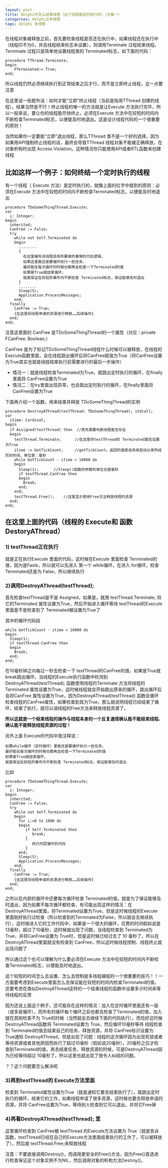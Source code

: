 ```yaml
---
layout: post
title: Delphi中怎么结束线程（这个线程是定时执行的）（方案一）
categories: delphi之多线程
tags: delphi 多线程
---
```



在线程对象被释放之前，首先要检查线程是否还在执行中，如果线程还在执行中（线程ID不为0，并且线程结束标志未设置），则调用Terminate 过程结束线程。Terminate 过程只是简单地设置线程类的 Terminated标志，如下面的代码：

    procedure TThread.Terminate;
    begin
        FTerminated:= True;
    end;

所以线程仍然必须继续执行到正常结束之后才行，而不是立即终止线程，这一点要注意

在这里说一些题外话：如何才能“立即”终止线程（当前是指用TThread 创建的线程）。结果当然是不行！终止线程的唯一的方法就是让Execute 方法执行完毕，所以一般来说，要让你的线程能尽快终止，必须在Execute 方法中在较短的时间内不断检查Terminated标志，以便能及时地退出。这是设计线程代码的一个很重要的原则！

当然如果你一定要能“立即”退出线程，那么TThread 类不是一个好的选择，因为如果用API强制终止线程的话，最终会导致TThread 线程对象不能被正确释放，在对象析构时出现 Access Violation。这种情况你只能使用API或者RTL函数来创建线程

 
## 比如这样一个例子：如何终结一个定时执行的线程

有一个线程（ Execute 方法）是定时执行的，就像上面的红字中提到的原则：必须在Execute 方法中在较短的时间内不断检查Terminated标志，以便能及时地退出

    procedure TDoSomeThingThread.Execute;
    var
      i: Integer;
    begin
      inherited;
      CanFree := False;
      try
        while not Self.Terminated do
        begin
          ........
          {
            在这里编写该线程具体所要做的事情的代码逻辑，
            如果这里面还是要循环执行一些任务，
            最好能在每次循环的时候也都再去检查一下Terminated的值
            如果是True就结束循环，
            就是保证在较短的事件内不断检查 Terminated标志，保证能够及时退出
          }
          ........
          Sleep(5);
          Application.ProcessMessages;
        end;
      finally
        CanFree := True;
        {在这里将线程申请的资源进行释放……后续操作}
      end;
    end;

注意这里面的 CanFree 是TDoSomeThingThread的一个属性（对应：private FCanFree: Boolean;）　

CanFree 是为了标记TDoSomeThingThread线程什么时候可以被释放，在线程的Execute函数里面，会在线程跳出循环后将CanFree赋值为True（将CanFree设置为True其实也就是线程结束执行前需要进行的最后一步操作）

* 情况一：就是线程检查Terminated为True，就跳出定时执行的循环，在finally里面将 CanFree设置为True
* 情况二：在try里面出现异常，也会跳出定时执行的循环，在finally里面将 CanFree设置为True

下面再介绍一个函数，用来结束并释放 TDoSomeThingThread的实例

    procedure DestroyAThread(testThread: TDoSomeThingThread); stdcall;
    var
      itime: Cardinal;
    begin
      if Assigned(testThread) then  //首先需要判断线程是否存在
      begin
        testThread.Terminate;      //在这里将testThread的 Terminated属性设置为True
        itime := GetTickCount;     //getTickCount。返回的值是自系统启动以来所经历的时间，单位是：毫秒
        while GetTickCount - itime < 10000 do
        begin
          Sleep(1);　　　　//Sleep()函数的参数的单位也是毫秒
          if testThread.CanFree then
          begin
            Break;
          end;
        end;
        testThread.Free();    //这里显示使用Free方法释放线程的资源
      end;
    end;


## 在这里上面的代码（线程的 Execute和 函数DestoryAThread）

### 1) testThread正在执行

就是正在执行Execute 里面的代码，这时候在Execute 里面检查 Terminated的值，因为是Fasle，所以就可以先进入 第一个 while循环，在进入 for循环，检查Terminated还是为 False，所以继续执行

### 2)调用DestroyAThread(testThread);

首先检查testThread是不是 Assigned，如果是，就用 testThread.Terminate; 将它的Terminated 属性设置为True，然后开始进入循环等待 testThread的Execute里面是不是检查到了 Terminated被设置为True了

其中的循环代码段

    while GetTickCount - itime < 10000 do
    begin
      Sleep(1);
      if testThread.CanFree then
      begin
        Break;
      end;
    end;

在10毫秒钟之内每过一秒去检查一下 testThread的CanFree的值，如果是True就break跳出循环。当线程的Execute执行函数中检测到DestroyAThread(testThread); 函数使用线程的Terminate 方法将线程的Terminated 属性设置为True，这时候线程就会开始跳出原来的循环，跳出循环后会将CanFree 属性设置为True，因为DestroyAThread(testThread) 函数会循环检查线程的CanFree属性，如果检查到其为True，那么就说明线程已经结束了循环，结束了执行，就可以调线程的Free方法来释放线程资源了。

**所以这就是一个结束线程的操作与线程本身的一个反复通信确认能不能结束线程、确认能不能释放线程资源的过程！**

另外上面 Execute的代码中我注释说：

    如果while循环（定时循环）里面还是要循环执行一些任务，
    最好能在每次循环的时候也都再去检查一下Terminated的值
    如果是True就结束循环，
    就是保证在较短的事件内不断检查 Terminated标志，保证能够及时退出

比如

    procedure TDoSomeThingThread.Execute;
    var
      i: Integer;
    begin
      inherited;
      CanFree := False;
      try
        while not Self.Terminated do
        begin
          for i:=0 to 1000 do
          begin
             if Self.Terminated then
                break;
             {
                执行内层循环的代码
             }
          end;
          Sleep(5);
          Application.ProcessMessages;
        end;
      finally
        CanFree := True;
        {在这里将线程申请的资源进行释放……后续操作}
      end;
    end;

之所以在内部的循环中还要每次循环检查 Terminated的值，就是为了保证能够及时退出，因为如果不每次循环都检查，有可能出现这样的情况：在DestroyAThread里面，将Terminated设置为True，但是这时候线程的Execute 里面刚好执行过检查（所以检查到的Terminated为False，所以就会去继续执行），这时候进入它的工作代码中，如果是一个很大的循环，花费的时间假如说是13毫秒，超过了10毫秒，这时候就出现了问题，当线程检查到 Terminated为True，并将CanFree设置为 True时，但是这时候已经过去了 10 毫秒了，所以在 DestroyAThread里面就没有检查到 CanFree，所以这时候线程控制、线程终止就出现问题了

所以通过这个也可以理解为什么要必须在Execute 方法中在较短的时间内不断检查Terminated标志，以便能及时地退出。

这个较短的时间怎么去设置、怎么去控制是多线程编程的一个很重要的技巧！！一方面要考虑到Execute里面怎么去保证能在较短的时间内检查Terminated的值，还要考虑在类似DestroyAThread这样的一个结束线程的函数中设置多少时间来等待线程的反馈

因为还说上面这个例子，还可能存在这样的情况：加入在定时循环里面还有一层（或多层循环），而所有的循环每个循环之前也都去检查了Terminated的值，加入就在其刚检查不为 True的时候（当然就会去继续下面的代码执行），而恰好这时候DestroyAThread函数将 Terminated设置为 True，然后循环10毫秒等待 线程检查到 Terminated的值去结束自己的任务、释放资源，并将 CanFree标识设置为 True通知 DestroyAThread，但是出现了问题：线程的这次循环因为出现死锁或者等待资源或者其他原因而执行了超过10毫秒（假如说20毫秒），20毫秒之后才检查到Terminated的值，再去结束任务、释放资源的时候，可是DestroyAThread因为已经等待超过 10毫秒了。所以这里也就出现了很令人纠结的问题。

？？这个问题要怎么解决呢

### 3)再到testThread的 Execute方法里面

检查到 Terminated属性设置为True（就是通知它要去结束执行了），就跳出定时执行的循环，结束它的工作，如果线程申请了很多资源，这时候也要去释放申请的资源，并将 CanFree设置为True，等待别人检查到它可以退出，并将它Free掉

### 4)再看DestroyAThread(testThread); 里

这里循环检查到 CanFree被 testThread 的Execute方法设置为 True（就是告诉函数，testThread已经在自己的Execute方法里面结束执行的工作了，可以被释放了），然后就 testThread.Free;来释放线程

注意：不要直接调用Destroy()，而调用更安全的Free()方法，因为Free()首选进行检查保证这个对象实例不为NIL，然后调用对象的析构方法Destroy()。

 